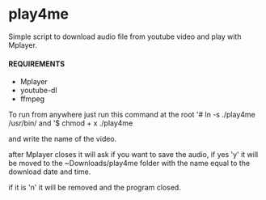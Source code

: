 # play4me
Simple script to download audio file from youtube video and play with Mplayer.

#### REQUIREMENTS ####
- Mplayer
- youtube-dl
- ffmpeg

To run from anywhere just run this command at the root
'# ln -s ./play4me /usr/bin/
and
'$ chmod + x ./play4me

and write the name of the video.

after Mplayer closes it will ask if you want to save the audio,
if yes 'y' it will be moved to the ~Downloads/play4me folder with the name equal to the download date and time.

if it is 'n' it will be removed and the program closed.
